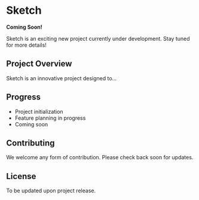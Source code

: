 # Sketch

**Coming Soon!**

Sketch is an exciting new project currently under development. Stay tuned for more details!

## Project Overview

Sketch is an innovative project designed to...

## Progress

- Project initialization
- Feature planning in progress
- Coming soon

## Contributing

We welcome any form of contribution. Please check back soon for updates.

## License

To be updated upon project release.
